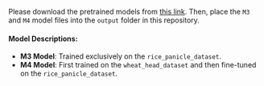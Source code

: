Please download the pretrained models from [this link](https://drive.google.com/drive/folders/1e09jFEKuaPkJ5jV-HsZ9LfYoD2oyiuyu?usp=sharing).
Then, place the `M3` and `M4` model files into the `output` folder in this repository.

#### Model Descriptions:
- **M3 Model**: Trained exclusively on the `rice_panicle_dataset`.
- **M4 Model**: First trained on the `wheat_head_dataset` and then fine-tuned on the `rice_panicle_dataset`.
